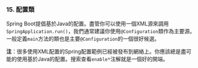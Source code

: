 ### 15. 配置類

Spring Boot提倡基於Java的配置。盡管你可以使用一個XML源來調用`SpringApplication.run()`，我們通常建議你使用`@Configuration`類作為主要源。一般定義`main`方法的類也是主要`@Configuration`的一個很好候選。

**注**：很多使用XML配置的Spring配置範例已經被發布到網絡上。你應該總是盡可能的使用基於Java的配置。搜索查看`enable*`注解就是一個好的開端。
